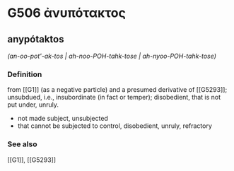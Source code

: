 # G506 ἀνυπότακτος

## anypótaktos

_(an-oo-pot'-ak-tos | ah-noo-POH-tahk-tose | ah-nyoo-POH-tahk-tose)_

### Definition

from [[G1]] (as a negative particle) and a presumed derivative of [[G5293]]; unsubdued, i.e., insubordinate (in fact or temper); disobedient, that is not put under, unruly.

- not made subject, unsubjected
- that cannot be subjected to control, disobedient, unruly, refractory

### See also

[[G1]], [[G5293]]

